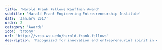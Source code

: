 ```yaml
---
title: 'Harold Frank Fellows Kauffman Award'
subtitle: 'Harald Frank Engineering Entrepreneurship Institute'
date: 'January 2017'
order: 2
category: 'Awards'
icon: 'trophy'
url: 'https://vcea.wsu.edu/harold-frank-fellows'
description: 'Recognized for innovation and entrepreneurial spirit in engineering.'
---
```

